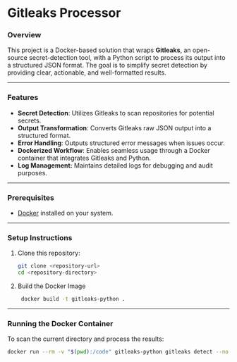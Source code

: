 # **Gitleaks Processor**

### **Overview**
This project is a Docker-based solution that wraps **Gitleaks**, an open-source secret-detection tool, with a Python script to process its output into a structured JSON format. The goal is to simplify secret detection by providing clear, actionable, and well-formatted results.

---

### **Features**
- **Secret Detection**: Utilizes Gitleaks to scan repositories for potential secrets.
- **Output Transformation**: Converts Gitleaks raw JSON output into a structured format.
- **Error Handling**: Outputs structured error messages when issues occur.
- **Dockerized Workflow**: Enables seamless usage through a Docker container that integrates Gitleaks and Python.
- **Log Management:** Maintains detailed logs for debugging and audit purposes.

---

### **Prerequisites**
- [Docker](https://docs.docker.com/get-docker/) installed on your system.

---

### **Setup Instructions**
1. Clone this repository:
   ```bash
   git clone <repository-url>
   cd <repository-directory>
   ```

2. Build the Docker Image
   ```bash
    docker build -t gitleaks-python .
   ```

---

### **Running the Docker Container**
To scan the current directory and process the results:
   ```bash
   docker run --rm -v "$(pwd):/code" gitleaks-python gitleaks detect --no-git --report-path /code/<name-of-output-file>.json /code
   ```



